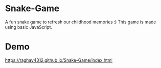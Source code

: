 # Snake-Game
A fun snake game to refresh our childhood memories :)
This game is made using basic JavaScript.

# Demo
https://raghav4312.github.io/Snake-Game/index.html
